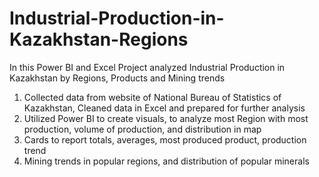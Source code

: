 # Industrial-Production-in-Kazakhstan-Regions
In this Power BI and Excel Project analyzed Industrial Production in Kazakhstan by Regions, Products and Mining trends

1) Collected data from website of National Bureau of Statistics of Kazakhstan, Cleaned data in Excel and prepared for further analysis
2) Utilized Power BI to create visuals, to analyze most Region with most production, volume of production, and distribution in map
3) Cards to report totals, averages, most produced product, production trend
4) Mining trends in popular regions, and distribution of popular minerals 
